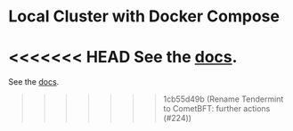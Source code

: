 # Local Cluster with Docker Compose

<<<<<<< HEAD
See the [docs](https://docs.tendermint.com/v0.34/networks/docker-compose.html).
=======
See the [docs](https://docs.cometbft.com/main/networks/docker-compose.html).
>>>>>>> 1cb55d49b (Rename Tendermint to CometBFT: further actions (#224))

